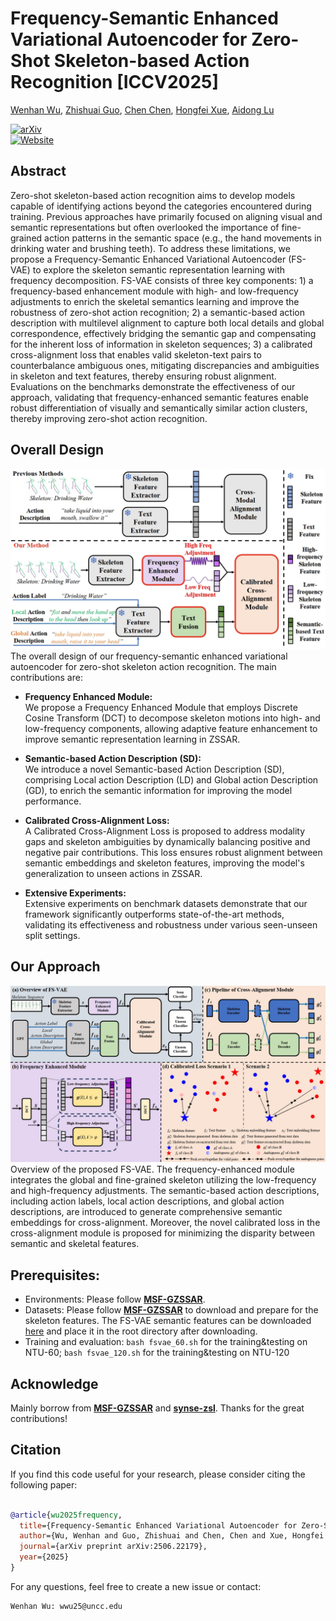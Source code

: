 # Frequency-Semantic Enhanced Variational Autoencoder for Zero-Shot Skeleton-based Action Recognition [ICCV2025]
[Wenhan Wu](https://sites.google.com/view/wenhanwu/%E9%A6%96%E9%A1%B5), [Zhishuai Guo](https://zhishuaiguo.github.io/), [Chen Chen](https://www.crcv.ucf.edu/chenchen/), [Hongfei Xue](https://havocfixer.github.io/), [Aidong Lu ](https://webpages.charlotte.edu/alu1/)

[![arXiv](https://img.shields.io/badge/arXiv-2407.12322-00ff00.svg)](https://arxiv.org/abs/2506.22179)  
[![Website](https://img.shields.io/badge/Website-Project%20Page-blue)](https://wenhanwu95.github.io/fsvae-project-page/)

## Abstract
Zero-shot skeleton-based action recognition aims to develop models capable of identifying actions beyond the categories encountered during training. Previous approaches have primarily focused on aligning visual and semantic representations but often overlooked the importance of fine-grained action patterns in the semantic space (e.g., the hand movements in drinking water and brushing teeth). To address these limitations, we propose a Frequency-Semantic Enhanced Variational Autoencoder (FS-VAE) to explore the skeleton semantic representation learning with frequency decomposition. FS-VAE consists of three key components: 1) a frequency-based enhancement module with high- and low-frequency adjustments to enrich the skeletal semantics learning and improve the robustness of zero-shot action recognition; 2) a semantic-based action description with multilevel alignment to capture both local details and global correspondence, effectively bridging the semantic gap and compensating for the inherent loss of information in skeleton sequences; 3) a calibrated cross-alignment loss that enables valid skeleton-text pairs to counterbalance ambiguous ones, mitigating discrepancies and ambiguities in skeleton and text features, thereby ensuring robust alignment. Evaluations on the benchmarks demonstrate the effectiveness of our approach, validating that frequency-enhanced semantic features enable robust differentiation of visually and semantically similar action clusters, thereby improving zero-shot action recognition.

## Overall Design
![motivation](imgs/fig1.png)
The overall design of our frequency-semantic enhanced variational autoencoder for zero-shot skeleton action recognition. The main contributions are: 
- **Frequency Enhanced Module:**  
  We propose a Frequency Enhanced Module that employs Discrete Cosine Transform (DCT) to decompose skeleton motions into high- and low-frequency components, allowing adaptive feature enhancement to improve semantic representation learning in ZSSAR.

- **Semantic-based Action Description (SD):**  
  We introduce a novel Semantic-based Action Description (SD), comprising Local action Description (LD) and Global action Description (GD), to enrich the semantic information for improving the model performance.

- **Calibrated Cross-Alignment Loss:**  
  A Calibrated Cross-Alignment Loss is proposed to address modality gaps and skeleton ambiguities by dynamically balancing positive and negative pair contributions. This loss ensures robust alignment between semantic embeddings and skeleton features, improving the model's generalization to unseen actions in ZSSAR.

- **Extensive Experiments:**  
  Extensive experiments on benchmark datasets demonstrate that our framework significantly outperforms state-of-the-art methods, validating its effectiveness and robustness under various seen-unseen split settings.


## Our Approach
![Approach](imgs/fig2.png)
Overview of the proposed FS-VAE. The frequency-enhanced module integrates the global and fine-grained skeleton utilizing the low-frequency and high-frequency adjustments. The semantic-based action descriptions, including action labels, local action descriptions, and global action descriptions, are introduced to generate comprehensive semantic embeddings for cross-alignment. Moreover, the novel calibrated loss in the cross-alignment module is proposed for minimizing the disparity between semantic and skeletal features.

## Prerequisites:
- Environments: Please follow [**MSF-GZSSAR**](https://github.com/EHZ9NIWI7/MSF-GZSSAR/tree/master).
- Datasets: Please follow [**MSF-GZSSAR**](https://github.com/EHZ9NIWI7/MSF-GZSSAR/tree/master) to download and prepare for the skeleton features. The FS-VAE semantic features can be downloaded [here](https://drive.google.com/drive/folders/1ST2ZAn_YzE4u2k26nAoMZkLl2rG20IcC?usp=drive_link) and place it in the root directory after downloading.
- Training and evaluation: <code>bash fsvae_60.sh</code> for the training&testing on NTU-60; <code>bash fsvae_120.sh</code> for the training&testing on NTU-120

## Acknowledge
Mainly borrow from [**MSF-GZSSAR**](https://github.com/EHZ9NIWI7/MSF-GZSSAR/tree/master) and [**synse-zsl**](https://github.com/skelemoa/synse-zsl). Thanks for the great contributions!

## Citation
If you find this code useful for your research, please consider citing the following paper:

```bibtex

@article{wu2025frequency,
  title={Frequency-Semantic Enhanced Variational Autoencoder for Zero-Shot Skeleton-based Action Recognition},
  author={Wu, Wenhan and Guo, Zhishuai and Chen, Chen and Xue, Hongfei and Lu, Aidong},
  journal={arXiv preprint arXiv:2506.22179},
  year={2025}
}
```

For any questions, feel free to create a new issue or contact:
```
Wenhan Wu: wwu25@uncc.edu
```
